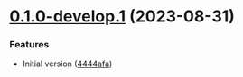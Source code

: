 # [0.1.0-develop.1](https://git.lumeweb.com/LumeWeb/relay-plugin-s5/compare/v0.0.1...v0.1.0-develop.1) (2023-08-31)


### Features

* Initial version ([4444afa](https://git.lumeweb.com/LumeWeb/relay-plugin-s5/commit/4444afa5fa9ce1f873917324fce8be4393d0dadc))
